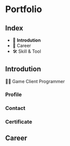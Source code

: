 # **Portfolio**
## Index
- 👦 **Introdution**
- 💼 Career
- 🛠 Skill & Tool

## Introdution
👨‍💻 Game Client Programmer
### Profile
### Contact
### Certificate

## Career